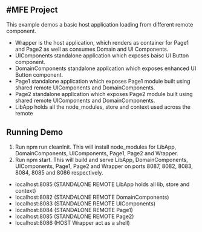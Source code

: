 #MFE Project
---------------

This example demos a basic host application loading from different remote component.

- Wrapper is the host application, which renders as container for Page1 and Page2 as well as consumes Domain and UI Components.
- UIComponents standalone application which exposes baisc UI Button component.
- DomainComponents standalone application which exposes enhanced UI Button component.
- Page1 standalone application which exposes Page1 module built using shared remote UIComponents and DomainComponents.
- Page2 standalone application which exposes Page2 module built using shared remote UIComponents and DomainComponents.
- LibApp holds all the node_modules, store and context used across the remote

## Running Demo
1. Run npm run cleanInit. This will install node_modules for LibApp, DomainComponents, UIComponents, Page1, Page2 and Wrapper.
2. Run npm start. This will build and serve LibApp, DomainComponents, UIComponents, Page1, Page2 and Wrapper on ports 8087, 8082, 8083, 8084, 8085 and 8086 respectively.

* localhost:8085 (STANDALONE REMOTE LibApp holds all lib, store and context)
* localhost:8082 (STANDALONE REMOTE DomainComponents)
* localhost:8083 (STANDALONE REMOTE UIComponents)
* localhost:8084 (STANDALONE REMOTE Page1)
* localhost:8085 (STANDALONE REMOTE Page2)
* localhost:8086 (HOST Wrapper act as a shell)
